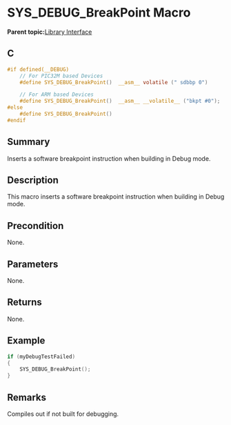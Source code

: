 # SYS\_DEBUG\_BreakPoint Macro

**Parent topic:**[Library Interface](GUID-3CBAD06F-CC26-46CB-AF78-AE7790F210D6.md)

## C

```c
#if defined(__DEBUG)
    // For PIC32M based Devices
    #define SYS_DEBUG_BreakPoint()  __asm__ volatile (" sdbbp 0")

    // For ARM based Devices
    #define SYS_DEBUG_BreakPoint()  __asm__ __volatile__ ("bkpt #0");
#else
    #define SYS_DEBUG_BreakPoint()
#endif

```

## Summary

Inserts a software breakpoint instruction when building in Debug mode.

## Description

This macro inserts a software breakpoint instruction when building in Debug<br />mode.

## Precondition

None.

## Parameters

None.

## Returns

None.

## Example

```c
if (myDebugTestFailed)
{
    SYS_DEBUG_BreakPoint();
}
```

## Remarks

Compiles out if not built for debugging.

